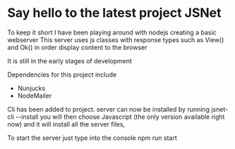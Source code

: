 # Say hello to the latest project JSNet

To keep it short I have been playing around with nodejs creating a basic webserver
This server uses js classes with response types such as View() and Ok() in order display content to the browser

It is still in the early stages of development

Dependencies for this project include
 - Nunjucks
 - NodeMailer


Cli has been added to project. server can now be installed by running
jsnet-cli --install you will then choose Javascript (the only version available right now) and it will install all the server files,

To start the server just type into the console npm run start